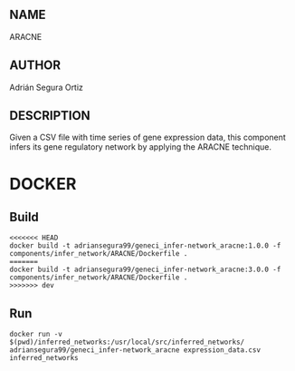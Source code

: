 ## NAME

ARACNE

## AUTHOR

Adrián Segura Ortiz

## DESCRIPTION

Given a CSV file with time series of gene expression data, this component infers its gene regulatory network by applying the ARACNE technique.

# DOCKER

## Build

```
<<<<<<< HEAD
docker build -t adriansegura99/geneci_infer-network_aracne:1.0.0 -f components/infer_network/ARACNE/Dockerfile .
=======
docker build -t adriansegura99/geneci_infer-network_aracne:3.0.0 -f components/infer_network/ARACNE/Dockerfile .
>>>>>>> dev
```

## Run

```
docker run -v $(pwd)/inferred_networks:/usr/local/src/inferred_networks/ adriansegura99/geneci_infer-network_aracne expression_data.csv inferred_networks
```
